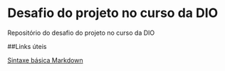 # Desafio do projeto no curso da DIO
Repositório do desafio do projeto no curso da DIO

##Links úteis

[Sintaxe básica Markdown](http://www.markdownguide.org)
